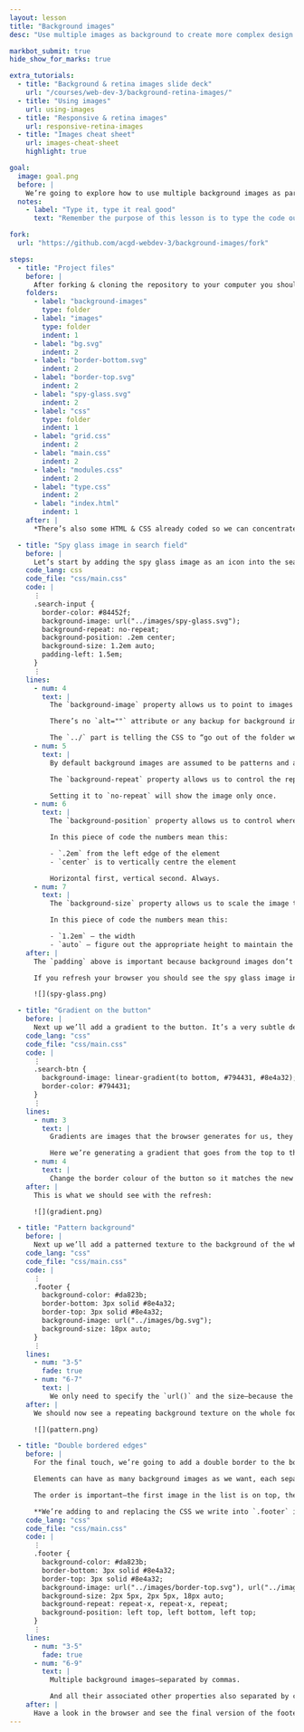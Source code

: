 ```yaml
---
layout: lesson
title: "Background images"
desc: "Use multiple images as background to create more complex design solutions."

markbot_submit: true
hide_show_for_marks: true

extra_tutorials:
  - title: "Background & retina images slide deck"
    url: "/courses/web-dev-3/background-retina-images/"
  - title: "Using images"
    url: using-images
  - title: "Responsive & retina images"
    url: responsive-retina-images
  - title: "Images cheat sheet"
    url: images-cheat-sheet
    highlight: true

goal:
  image: goal.png
  before: |
    We’re going to explore how to use multiple background images as part of a design to create patterns, textures & symbols.
  notes:
    - label: "Type it, type it real good"
      text: "Remember the purpose of this lesson is to type the code out yourself—build up that muscle memory in your fingers!"

fork:
  url: "https://github.com/acgd-webdev-3/background-images/fork"

steps:
  - title: "Project files"
    before: |
      After forking & cloning the repository to your computer you should have the following files:
    folders:
      - label: "background-images"
        type: folder
      - label: "images"
        type: folder
        indent: 1
      - label: "bg.svg"
        indent: 2
      - label: "border-bottom.svg"
        indent: 2
      - label: "border-top.svg"
        indent: 2
      - label: "spy-glass.svg"
        indent: 2
      - label: "css"
        type: folder
        indent: 1
      - label: "grid.css"
        indent: 2
      - label: "main.css"
        indent: 2
      - label: "modules.css"
        indent: 2
      - label: "type.css"
        indent: 2
      - label: "index.html"
        indent: 1
    after: |
      *There’s also some HTML & CSS already coded so we can concentrate completely on background images.*

  - title: "Spy glass image in search field"
    before: |
      Let’s start by adding the spy glass image as an icon into the search `<input>` field. It’s purely decorative—not part of the content—so a background image makes sense in this situation.
    code_lang: css
    code_file: "css/main.css"
    code: |
      ⋮
      .search-input {
        border-color: #84452f;
        background-image: url("../images/spy-glass.svg");
        background-repeat: no-repeat;
        background-position: .2em center;
        background-size: 1.2em auto;
        padding-left: 1.5em;
      }
      ⋮
    lines:
      - num: 4
        text: |
          The `background-image` property allows us to point to images and load them into the element with CSS.

          There’s no `alt=""` attribute or any backup for background images because they’re purely decoration—if they don’t load then the design & contnet should still be perfectly functional.

          The `../` part is telling the CSS to “go out of the folder we’re in” (aka the `css` folder) then find the `images` folder.
      - num: 5
        text: |
          By default background images are assumed to be patterns and automatically repeat in both directions.

          The `background-repeat` property allows us to control the repeating: to stop it or to force it in only one direction.

          Setting it to `no-repeat` will show the image only once.
      - num: 6
        text: |
          The `background-position` property allows us to control where inside the element the image is visible. It is always made up of a horizontal position & a vertical position.

          In this piece of code the numbers mean this:

          - `.2em` from the left edge of the element
          - `center` is to vertically centre the element

          Horizontal first, vertical second. Always.
      - num: 7
        text: |
          The `background-size` property allows us to scale the image to dimensions we want. Width first, height second.

          In this piece of code the numbers mean this:

          - `1.2em` — the width
          - `auto` — figure out the appropriate height to maintain the aspect ratio
    after: |
      The `padding` above is important because background images don’t take up any space. So the text would end up being on top of the image, making it really difficult to read.

      If you refresh your browser you should see the spy glass image inside the search field now:

      ![](spy-glass.png)

  - title: "Gradient on the button"
    before: |
      Next up we’ll add a gradient to the button. It’s a very subtle detail in the images.
    code_lang: "css"
    code_file: "css/main.css"
    code: |
      ⋮
      .search-btn {
        background-image: linear-gradient(to bottom, #794431, #8e4a32);
        border-color: #794431;
      }
      ⋮
    lines:
      - num: 3
        text: |
          Gradients are images that the browser generates for us, they overlay onto the `background-color` just like all background images.

          Here we’re generating a gradient that goes from the top to the bottom of the button with two colours. Gradients can get much more complex with stops and stuff.
      - num: 4
        text: |
          Change the border colour of the button so it matches the new gradient better.
    after: |
      This is what we should see with the refresh:

      ![](gradient.png)

  - title: "Pattern background"
    before: |
      Next up we’ll add a patterned texture to the background of the whole footer. Since the browser assumes we want a pattern there’s very little CSS to write.
    code_lang: "css"
    code_file: "css/main.css"
    code: |
      ⋮
      .footer {
        background-color: #da823b;
        border-bottom: 3px solid #8e4a32;
        border-top: 3px solid #8e4a32;
        background-image: url("../images/bg.svg");
        background-size: 18px auto;
      }
      ⋮
    lines:
      - num: "3-5"
        fade: true
      - num: "6-7"
        text: |
          We only need to specify the `url()` and the size—because the browser will automatically pattern the image for us.
    after: |
      We should now see a repeating background texture on the whole footer:

      ![](pattern.png)

  - title: "Double bordered edges"
    before: |
      For the final touch, we’re going to add a double border to the bottom and the top of the `<footer>`. The double border is actually a few more background images that we’ll place inside the footer.

      Elements can have as many background images as we want, each separated by a comma in the `background-image` property.

      The order is important—the first image in the list is on top, the last on the bottom.

      **We’re adding to and replacing the CSS we write into `.footer` in the previous step.**
    code_lang: "css"
    code_file: "css/main.css"
    code: |
      ⋮
      .footer {
        background-color: #da823b;
        border-bottom: 3px solid #8e4a32;
        border-top: 3px solid #8e4a32;
        background-image: url("../images/border-top.svg"), url("../images/border-bottom.svg"), url("../images/bg.svg");
        background-size: 2px 5px, 2px 5px, 18px auto;
        background-repeat: repeat-x, repeat-x, repeat;
        background-position: left top, left bottom, left top;
      }
      ⋮
    lines:
      - num: "3-5"
        fade: true
      - num: "6-9"
        text: |
          Multiple background images—separated by commas.

          And all their associated other properties also separated by commas: `background-size`, `background-repeat`, `background-position`
    after: |
      Have a look in the browser and see the final version of the footer.
---
```

